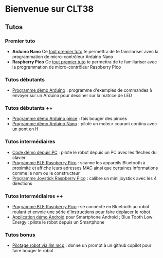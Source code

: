 

# Bienvenue sur CLT38

## Tutos

### Premier tuto

- **Arduino Nano** Ce [tout premier tuto](https://github.com/CLT-38/nano-led/) te permettra de te familiariser avec la programmation de micro-contrôleur Arduino Nano
- **Raspberry Pico** Ce [tout premier tuto](https://github.com/CLT-38/demo-pico/) te permettra de te familiariser avec la programmation de micro-contrôleur Raspberry Pico

### Tutos débutants

- [Programme démo Arduino](https://github.com/CLT-38/basic-arduino) : programme d'exemples de commandes à envoyer sur un Arduino pour dessiner sur la matrice de LED

### Tutos débutants ++

- [Programme démo Arduino pince](https://github.com/CLT-38/pinces/) : fais bouger des pinces
- [Programme démo Arduino Nano](https://github.com/CLT-38/moteur-cc) : pilote un moteur courant continu avec un pont en H

### Tutos intermédiaires

- [Code démo depuis PC](https://github.com/CLT-38/basic-pc/) : pilote le robot depuis un PC avec les flèches du clavier
- [Programme BLE Raspberry Pico](https://github.com/CLT-38/blescan-pico/) : scanne les appareils Bluetooth à proximité et affiche leurs adresses MAC ainsi que certaines informations comme le nom ou le constructeur
- [Programme Joystick Raspberry Pico](https://github.com/CLT-38/joystick-pico/) : calibre un mini joystick avec les 4 directions

### Tutos intermédiaires ++

- [Programme BLE Raspberry Pico](https://github.com/CLT-38/bleconnect-pico/) : se connecte en Bluetooth au robot roulant et envoie une série d'instructions pour faire déplacer le robot
- [Application démo Android](https://github.com/CLT-38/mit-app-inventor-ble/tree/main) pour Smartphone Android ; Blue Tooth Low Energy : pilote le robot depuis un Smartphone

### Tutos bonus

- [Pilotage robot via llm mcp](https://github.com/CLT-38/mcp-pilot) : donne un prompt à un github copilot pour faire bouger le robot
